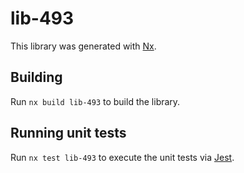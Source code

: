 # lib-493

This library was generated with [Nx](https://nx.dev).

## Building

Run `nx build lib-493` to build the library.

## Running unit tests

Run `nx test lib-493` to execute the unit tests via [Jest](https://jestjs.io).

